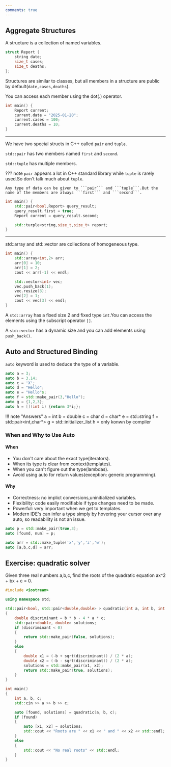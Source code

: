 ```yaml
---
comments: true
---
```


## Aggregate Structures

A structure is a collection of named variables.

```cpp
struct Report {
    string date;
    size_t cases;
    size_t deaths;
};
```

Structures are similar to classes, but all members in a structure are public by default(```date,cases,deaths```).

You can access each member using the dot(.) operator.

```cpp
int main() {
    Report current;
    current.date = "2025-01-20";
    current.cases = 100;
    current.deaths = 10;
}
```

---

We have two special structs in C++ called ```pair``` and ```tuple```.

```std::pair``` has two members named ```first``` and ```second```.

```std::tuple``` has multiple members.

??? note 
    ```pair``` appears a lot in C++ standard library while ```tuple``` is rarely used.So don't talk much about ```tuple```.

    Any type of data can be given to ```pair``` and ```tuple```.But the name of the members are always ```first``` and ```second```.

```cpp
int main() {
    std::pair<bool,Report> query_result;
    query_result.first = true;
    Report current = query_result.second;

    std::turple<string,size_t,size_t> report;
}
```

---

std::array and std::vector are collections of homogeneous type.

```cpp
int main() {
    std::array<int,2> arr;
    arr[0] = 10;
    arr[1] = 2;
    cout << arr[-1] << endl;

    std::vector<int> vec;
    vec.push_back(1);
    vec.resize(3);
    vec[2] = 1;
    cout << vec[3] << endl;
}
```

A ```std::array``` has a fixed size 2 and fixed type ```int```.You can access the elements using the subscript operator ```[]```.

A ```std::vector``` has a dynamic size and you can add elements using ```push_back()```.

## Auto and Structured Binding

```auto``` keyword is used to deduce the type of a variable.

```cpp
auto a = 3;
auto b = 3.14;
auto c = 'X';
auto d = "Hello";
auto e = "Hello"s;
auto f = std::make_pair(3,"Hello");
auto g = {1,2,3};
auto h = [](int i) {return 3*i;};
```

!!! note "Answers"
    a = int
    b = double
    c = char
    d = char*
    e = std::string
    f = std::pair<int,char*>
    g = std::initializer_list<int>
    h = only konwn by compiler

### When and Why to Use Auto

#### When

- You don't care about the exact type(iterators).
- When its type is clear from context(templates).
- When you can't figure out the type(lambdas).
- Avoid using auto for return values(exception: generic programming).

#### Why
- Correctness: no implict conversions,uninitialized variables.
- Flexibility: code easily modifiable if type changes need to be made.
- Powerful: very important when we get to templates.
- Modern IDE's can infer a type simply by hovering your cursor over any auto, so readability is not an issue.

```cpp
auto p = std::make_pair(true,3);
auto [found, num] = p;

auto arr = std::make_tuple('x','y','z','w');
auto [a,b,c,d] = arr;
```

## Exercise: quadratic solver
Given three real numbers a,b,c, find the roots of the quadratic equation ax^2 + bx + c = 0.

```cpp
#include <iostream>

using namespace std;

std::pair<bool, std::pair<double,double> > quadratic(int a, int b, int c)
{
    double discriminant = b * b - 4 * a * c;
    std::pair<double, double> solutions;
    if (discriminant < 0)
    {
        return std::make_pair(false, solutions);
    }
    else
    {
        double x1 = (-b + sqrt(discriminant)) / (2 * a);
        double x2 = (-b - sqrt(discriminant)) / (2 * a);
        solutions = std::make_pair(x1, x2);
        return std::make_pair(true, solutions);
    }
}

int main()
{
    int a, b, c;
    std::cin >> a >> b >> c;

    auto [found, solutions] = quadratic(a, b, c);
    if (found)
    {
        auto [x1, x2] = solutions;
        std::cout << "Roots are " << x1 << " and " << x2 << std::endl;
    }
    else
    {
        std::cout << "No real roots" << std::endl;
    }
}
```